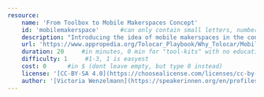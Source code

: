 ```yaml
---
resource:
    name: 'From Toolbox to Mobile Makerspaces Concept'
    id: 'mobilemakerspace'      #can only contain small letters, numbers, minus and underscore. needs to be the same as the file name
    description: "Introducing the idea of mobile makerspaces in the context of #ASKotec, flexible toolkits for emergency situations and use case specific scenarios."
    url: 'https://www.appropedia.org/Tolocar_Playbook/Why_Tolocar/Mobile_Makerspaces'
    duration: 20     #in minutes, 0 min for "tool-kits" with no educational timeframe
    difficulty: 1     #1-3, 1 is easyest
    cost: 0      #in $ (dont leave empty, but type 0 instead)
    license: '[CC-BY-SA 4.0](https://choosealicense.com/licenses/cc-by-sa-4.0/)' #e.g. CC BY-SA 4.0, can have [link](URL)
    author: '[Victoria Wenzelmann](https://speakerinnen.org/en/profiles/victoria-wenzelmann)' #add the author/organisation name in here, use [markdown](URL) formatting to link to website/reference. You can add also multiple authors via '[author 1](link1), [author 2](link2), author 3'
---
```

